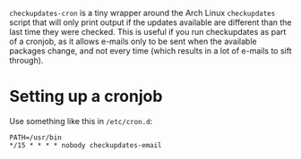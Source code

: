`checkupdates-cron` is a tiny wrapper around the Arch Linux `checkupdates`
script that will only print output if the updates available are different than
the last time they were checked. This is useful if you run checkupdates as part
of a cronjob, as it allows e-mails only to be sent when the available packages
change, and not every time (which results in a lot of e-mails to sift through).

# Setting up a cronjob

Use something like this in `/etc/cron.d`:

    PATH=/usr/bin
    */15 * * * * nobody checkupdates-email
